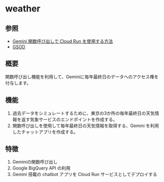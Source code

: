 # weather

## 参照
- [Gemini 関数呼び出しで Cloud Run を使用する方法](
https://codelabs.developers.google.com/codelabs/how-to-cloud-run-gemini-function-calling)
- [GSOD](https://console.cloud.google.com/marketplace/product/noaa-public/gsod)

## 概要

関数呼び出し機能を利用して、Geminiに毎年最終日のデータへのアクセス権を付与します。

## 機能

1. 過去データをシミュレートするために、東京の3か所の毎年最終日の天気情報を返す気象サービスのエンドポイントを作成する。
2. 関数呼び出しを使用して毎年最終日の天気情報を取得する、Gemini を利用したチャットアプリを作成する。

## 特徴

1. Geminiの関数呼び出し
2. Google BigQuery API の利用
3. Gemini 搭載の chatbot アプリを Cloud Run サービスとしてデプロイする